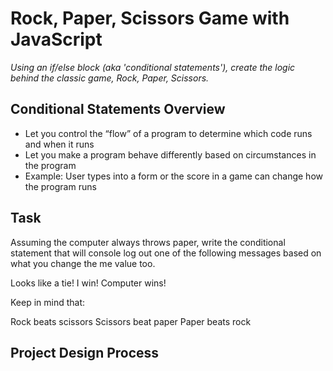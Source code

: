 # Rock, Paper, Scissors Game with JavaScript

*Using an if/else block (aka 'conditional statements'), create the logic behind the classic game, Rock, Paper, Scissors.*

## Conditional Statements Overview
* Let you control the “flow” of a program to determine which code runs and when it runs
* Let you make a program behave differently based on circumstances in the program
* Example: User types into a form or the score in a game can change how the program runs



## Task
Assuming the computer always throws paper, write the conditional statement that will console log out one of the following messages based on what you change the me value too.

Looks like a tie!
I win!
Computer wins!

Keep in mind that:

Rock beats scissors
Scissors beat paper
Paper beats rock

## Project Design Process
